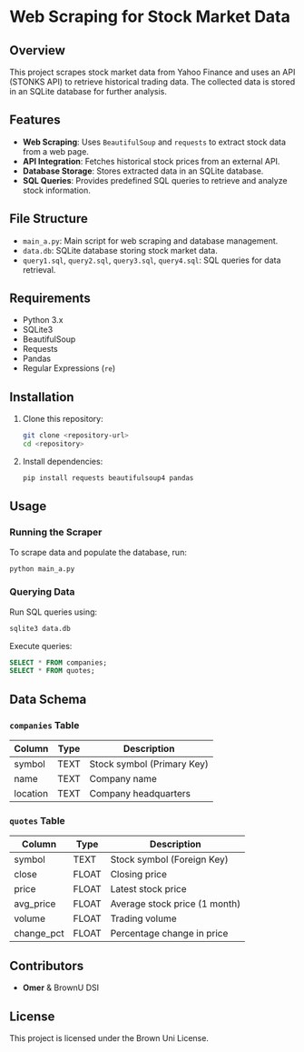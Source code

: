 # Web Scraping for Stock Market Data

## Overview
This project scrapes stock market data from Yahoo Finance and uses an API (STONKS API) to retrieve historical trading data. The collected data is stored in an SQLite database for further analysis.

## Features
- **Web Scraping**: Uses `BeautifulSoup` and `requests` to extract stock data from a web page.
- **API Integration**: Fetches historical stock prices from an external API.
- **Database Storage**: Stores extracted data in an SQLite database.
- **SQL Queries**: Provides predefined SQL queries to retrieve and analyze stock information.

## File Structure
- `main_a.py`: Main script for web scraping and database management.
- `data.db`: SQLite database storing stock market data.
- `query1.sql`, `query2.sql`, `query3.sql`, `query4.sql`: SQL queries for data retrieval.

## Requirements
- Python 3.x
- SQLite3
- BeautifulSoup
- Requests
- Pandas
- Regular Expressions (`re`)

## Installation
1. Clone this repository:
   ```sh
   git clone <repository-url>
   cd <repository>
   ```
2. Install dependencies:
   ```sh
   pip install requests beautifulsoup4 pandas
   ```

## Usage
### Running the Scraper
To scrape data and populate the database, run:
```sh
python main_a.py
```

### Querying Data
Run SQL queries using:
```sh
sqlite3 data.db
```
Execute queries:
```sql
SELECT * FROM companies;
SELECT * FROM quotes;
```

## Data Schema
### `companies` Table
| Column  | Type   | Description                |
|---------|--------|----------------------------|
| symbol  | TEXT   | Stock symbol (Primary Key) |
| name    | TEXT   | Company name               |
| location | TEXT  | Company headquarters       |

### `quotes` Table
| Column       | Type  | Description                    |
|-------------|--------|--------------------------------|
| symbol      | TEXT   | Stock symbol (Foreign Key)    |
| close       | FLOAT  | Closing price                 |
| price       | FLOAT  | Latest stock price            |
| avg_price   | FLOAT  | Average stock price (1 month) |
| volume      | FLOAT  | Trading volume                |
| change_pct  | FLOAT  | Percentage change in price    |

## Contributors
- **Omer** & BrownU DSI

## License
This project is licensed under the Brown Uni License.
